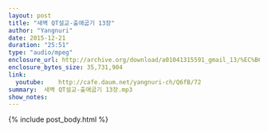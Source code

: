 ```yaml
---
layout: post
title: "새벽 QT설교-출애굽기 13장"
author: "Yangnuri"
date: 2015-12-21
duration: "25:51"
type: "audio/mpeg"
enclosure_url: http://archive.org/download/a01041315591_gmail_13/%EC%B6%9C%EC%95%A0%EA%B5%BD%EA%B8%B0%2013%EC%9E%A5.mp3
enclosure_bytes_size: 35,731,904       
link:
  youtube:    http://cafe.daum.net/yangnuri-ch/Q6fB/72
summary:  새벽 QT설교-출애굽기 13장.mp3
show_notes:
---
```

{% include post_body.html %}

